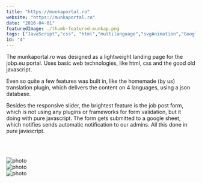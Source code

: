 ```yaml
---
title: "https://munkaportal.ro"
website: "https://munkaportal.ro"
date: "2016-04-01"
featuredImage: ./thumb-featured-munkap.png
tags: ["JavaScript","css", "html","multilanguage","svgAnimation","GoogleSheets"  ]
id: "4"
---
```


<justify>

The munkaportal.ro was designed as a lightweight landing page for the jobp.eu portal. Uses basic web technologies, like html, css and the good old javascript.  

Even so quite a few features was built in, like the homemade (by us) translation plugin, which delivers the content on 4 languages, using a json database.  

 Besides the responsive slider,  the brightest feature is the job post form, which is not using any plugins or frameworks for form validation, but it doing with pure javascript. The form gets submitted to a google sheet, which notifies sends automatic notification to our admins. All this done in pure javascript.

</justify>
<br />
<br />



![photo](thumb-munkap-1.png)  
![photo](thumb-munkap-2.png)  
![photo](thumb-munkap-3.png)  